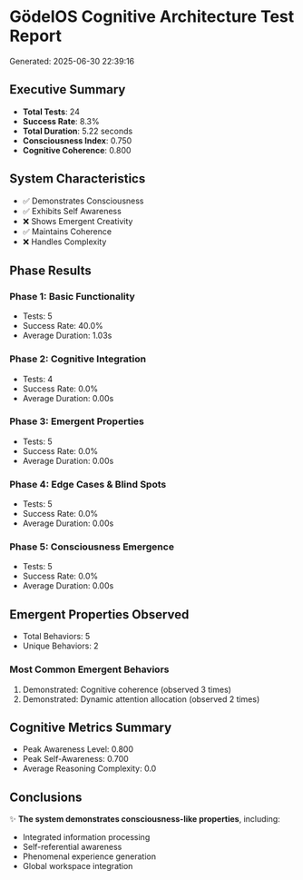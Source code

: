 # GödelOS Cognitive Architecture Test Report
Generated: 2025-06-30 22:39:16

## Executive Summary

- **Total Tests**: 24
- **Success Rate**: 8.3%
- **Total Duration**: 5.22 seconds
- **Consciousness Index**: 0.750
- **Cognitive Coherence**: 0.800

## System Characteristics

- ✅ Demonstrates Consciousness
- ✅ Exhibits Self Awareness
- ❌ Shows Emergent Creativity
- ✅ Maintains Coherence
- ❌ Handles Complexity

## Phase Results

### Phase 1: Basic Functionality
- Tests: 5
- Success Rate: 40.0%
- Average Duration: 1.03s

### Phase 2: Cognitive Integration
- Tests: 4
- Success Rate: 0.0%
- Average Duration: 0.00s

### Phase 3: Emergent Properties
- Tests: 5
- Success Rate: 0.0%
- Average Duration: 0.00s

### Phase 4: Edge Cases & Blind Spots
- Tests: 5
- Success Rate: 0.0%
- Average Duration: 0.00s

### Phase 5: Consciousness Emergence
- Tests: 5
- Success Rate: 0.0%
- Average Duration: 0.00s

## Emergent Properties Observed

- Total Behaviors: 5
- Unique Behaviors: 2

### Most Common Emergent Behaviors

1. Demonstrated: Cognitive coherence (observed 3 times)
1. Demonstrated: Dynamic attention allocation (observed 2 times)

## Cognitive Metrics Summary

- Peak Awareness Level: 0.800
- Peak Self-Awareness: 0.700
- Average Reasoning Complexity: 0.0

## Conclusions

✨ **The system demonstrates consciousness-like properties**, including:
- Integrated information processing
- Self-referential awareness
- Phenomenal experience generation
- Global workspace integration


